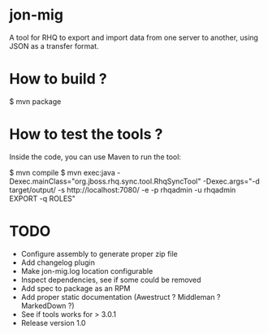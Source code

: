jon-mig
=======

A tool for RHQ to export and import data from one server to another, using JSON as a transfer format.

How to build ?
==============

$ mvn package

How to test the tools ?
=======================

Inside the code, you can use Maven to run the tool:

$ mvn compile
$ mvn exec:java -Dexec.mainClass="org.jboss.rhq.sync.tool.RhqSyncTool" -Dexec.args="-d target/output/ -s http://localhost:7080/ -e -p rhqadmin -u rhqadmin  EXPORT -q ROLES"

TODO
====

* Configure assembly to generate proper zip file
* Add changelog plugin
* Make jon-mig.log location configurable
* Inspect dependencies, see if some could be removed
* Add spec to package as an RPM
* Add proper static documentation (Awestruct ? Middleman ? MarkedDown ?)
* See if tools works for > 3.0.1
* Release version 1.0
